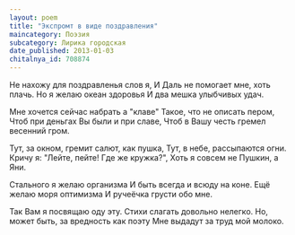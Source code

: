 ```yaml
---
layout: poem
title: "Экспромт в виде поздравления"
maincategory: Поэзия
subcategory: Лирика городская
date_published: 2013-01-03
chitalnya_id: 708874
---
```




Не нахожу для поздравленья слов я,
И Даль не помогает мне, хоть плачь.
Но я желаю океан здоровья
И два мешка улыбчивых удач.

Мне хочется сейчас набрать а "клаве"
Такое, что не описать пером,
Чтоб при деньгах Вы были и при славе,
Чтоб в Вашу честь гремел весенний гром.

Тут, за окном, гремит салют, как пушка,
Тут, в небе, рассыпаются огни.
Кричу я: "Лейте, пейте! Где же кружка?",
Хоть я совсем не Пушкин, а Яни.

Стального я желаю организма
И быть всегда и всюду на коне.
Ещё желаю моря оптимизма
И ручеёчка грусти обо мне.

Так Вам я посвящаю оду эту.
Стихи слагать довольно нелегко.
Но, может быть, за вредность как поэту
Мне выдадут за труд мой молоко.







